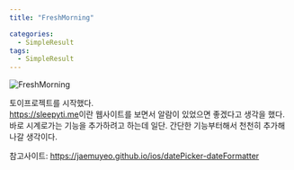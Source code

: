 ```yaml
---
title: "FreshMorning"

categories:
  - SimpleResult
tags:
  - SimpleResult
---  
```


![FreshMorning](https://user-images.githubusercontent.com/68246962/159991004-90ae3a90-48a7-48ab-81a9-7a7a87d51b3c.gif)

토이프로젝트를 시작했다.  
<https://sleepyti.me>이란 웹사이트를 보면서 알람이 있었으면 좋겠다고 생각을 했다.  
바로 시계로가는 기능을 추가하려고 하는데 일단. 간단한 기능부터해서 천천히 추가해 나갈 생각이다.  

참고사이트: <https://jaemuyeo.github.io/ios/datePicker-dateFormatter>